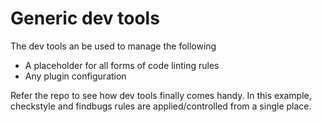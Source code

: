 # Generic dev tools

The dev tools an be used to manage the following
- A placeholder for all forms of code linting rules
- Any plugin configuration

Refer the repo to see how dev tools finally comes handy.
In this example, checkstyle and findbugs rules are applied/controlled from a single place.
